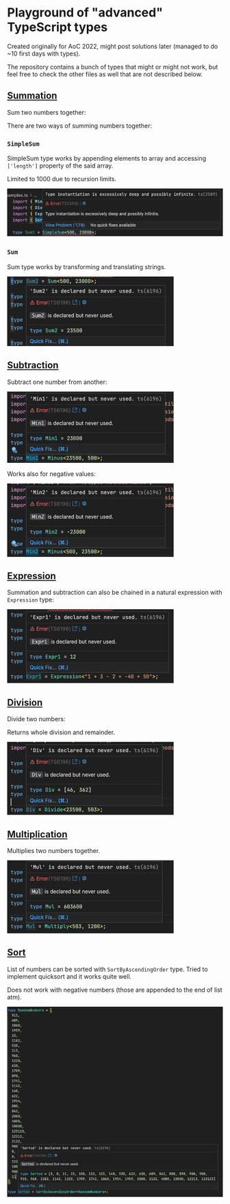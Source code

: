 # Playground of "advanced" TypeScript types

Created originally for AoC 2022, might post solutions later (managed to do ~10 first days with types).

The repository contains a bunch of types that might or might not work, but feel free to check the other files as well that are not described below.

## [Summation](./types-methods-sum.ts)

Sum two numbers together:

There are two ways of summing numbers together:

### `SimpleSum`

SimpleSum type works by appending elements to array and accessing `['length']` property of the said array.

Limited to 1000 due to recursion limits.

![Simple Sum Example](./docs/example-sum-limited.png)

### `Sum`

Sum type works by transforming and translating strings.

![Sum Example](./docs/example-sum-unlimited.png)

## [Subtraction](./types-methods-minus.ts)

Subtract one number from another:

![Minus Example](./docs/example-minus-pos.png)

Works also for negative values:

![Minus Neg Example](./docs/example-minus-neg.png)

## [Expression](./types-methods-expression.ts)

Summation and subtraction can also be chained in a natural expression with `Expression` type:

![Expression Example](./docs/example-expr.png)

## [Division](./types-number-utils.ts)

Divide two numbers:

Returns whole division and remainder.

![Division Example](./docs/example-div.png)

## [Multiplication](./types-number-utils.ts)

Multiplies two numbers together.

![Multiplication Example](./docs/example-mult.png)

## [Sort](./types-methods-sort.ts)

List of numbers can be sorted with `SortByAscendingOrder` type. Tried to implement quicksort and it works quite well.

Does not work with negative numbers (those are appended to the end of list atm).

![Sort Example](./docs/example-sort.png)
